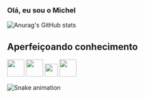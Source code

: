 ### Olá, eu sou o Michel

![Anurag's GitHub stats](https://github-readme-stats.vercel.app/api?username=michelmartinss&theme=defaultk&show_icons=true)

## Aperfeiçoando conhecimento

<img src="https://cdn.jsdelivr.net/gh/devicons/devicon/icons/python/python-original.svg" width="40" height="40" /> <img 
src="https://cdn.jsdelivr.net/gh/devicons/devicon/icons/pandas/pandas-original.svg" width="40" height="40" />  <img src="https://cdn.jsdelivr.net/gh/devicons/devicon/icons/numpy/numpy-original.svg" width="30" height="30" /> <img src="https://cdn.jsdelivr.net/gh/devicons/devicon/icons/jupyter/jupyter-original-wordmark.svg" width="40" height="40" />

![Snake animation](https://github.com/michelmartinss/michelmartinss/blob/output/github-contribution-grid-snake.svg)

          
          
          
          

